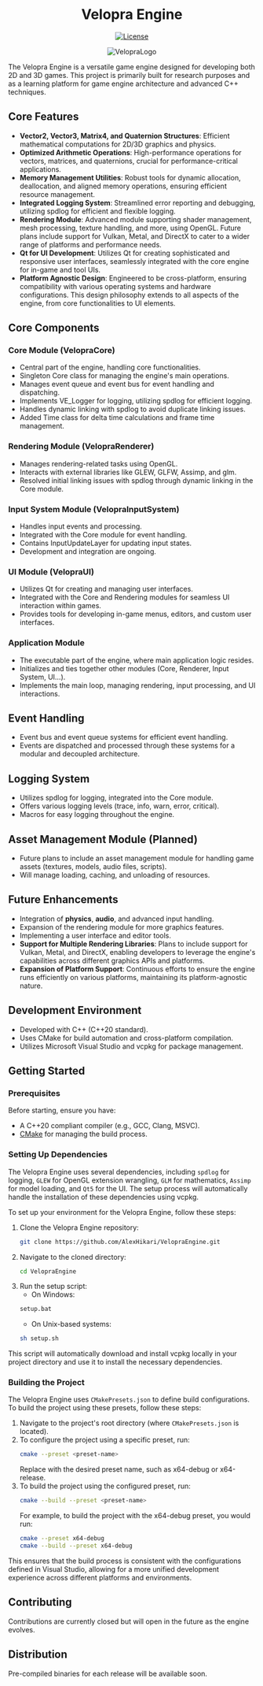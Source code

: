 <h1 align="center">Velopra Engine </h1>
<p align="center">
  <a href="https://opensource.org/licenses/Apache-2.0">
    <img src="https://img.shields.io/badge/License-Apache_2.0-blue.svg" alt="License">
  </a>
</p>

<p align="center">
  <img src="https://github.com/AlexHikari/VelopraEngine/assets/15806836/30175ac7-1443-4ac9-8e43-8d6c17538a47" alt="VelopraLogo">
</p>

The Velopra Engine is a versatile game engine designed for developing both 2D and 3D games. This project is primarily built for research purposes and as a learning platform for game engine architecture and advanced C++ techniques.

## Core Features

- **Vector2, Vector3, Matrix4, and Quaternion Structures**: Efficient mathematical computations for 2D/3D graphics and physics.
- **Optimized Arithmetic Operations**: High-performance operations for vectors, matrices, and quaternions, crucial for performance-critical applications.
- **Memory Management Utilities**: Robust tools for dynamic allocation, deallocation, and aligned memory operations, ensuring efficient resource management.
- **Integrated Logging System**: Streamlined error reporting and debugging, utilizing spdlog for efficient and flexible logging.
- **Rendering Module**: Advanced module supporting shader management, mesh processing, texture handling, and more, using OpenGL. Future plans include support for Vulkan, Metal, and DirectX to cater to a wider range of platforms and performance needs.
- **Qt for UI Development**: Utilizes Qt for creating sophisticated and responsive user interfaces, seamlessly integrated with the core engine for in-game and tool UIs.
- **Platform Agnostic Design**: Engineered to be cross-platform, ensuring compatibility with various operating systems and hardware configurations. This design philosophy extends to all aspects of the engine, from core functionalities to UI elements.

## Core Components

### Core Module (VelopraCore)
- Central part of the engine, handling core functionalities.
- Singleton Core class for managing the engine's main operations.
- Manages event queue and event bus for event handling and dispatching.
- Implements VE_Logger for logging, utilizing spdlog for efficient logging.
- Handles dynamic linking with spdlog to avoid duplicate linking issues.
- Added Time class for delta time calculations and frame time management.

### Rendering Module (VelopraRenderer)
- Manages rendering-related tasks using OpenGL.
- Interacts with external libraries like GLEW, GLFW, Assimp, and glm.
- Resolved initial linking issues with spdlog through dynamic linking in the Core module.

### Input System Module (VelopraInputSystem)
- Handles input events and processing.
- Integrated with the Core module for event handling.
- Contains InputUpdateLayer for updating input states.
- Development and integration are ongoing.

### UI Module (VelopraUI)
- Utilizes Qt for creating and managing user interfaces.
- Integrated with the Core and Rendering modules for seamless UI interaction within games.
- Provides tools for developing in-game menus, editors, and custom user interfaces.

### Application Module
- The executable part of the engine, where main application logic resides.
- Initializes and ties together other modules (Core, Renderer, Input System, UI...).
- Implements the main loop, managing rendering, input processing, and UI interactions.

## Event Handling
- Event bus and event queue systems for efficient event handling.
- Events are dispatched and processed through these systems for a modular and decoupled architecture.

## Logging System
- Utilizes spdlog for logging, integrated into the Core module.
- Offers various logging levels (trace, info, warn, error, critical).
- Macros for easy logging throughout the engine.

## Asset Management Module (Planned)
- Future plans to include an asset management module for handling game assets (textures, models, audio files, scripts).
- Will manage loading, caching, and unloading of resources.

## Future Enhancements
- Integration of **physics**, **audio**, and advanced input handling.
- Expansion of the rendering module for more graphics features.
- Implementing a user interface and editor tools.
- **Support for Multiple Rendering Libraries**: Plans to include support for Vulkan, Metal, and DirectX, enabling developers to leverage the engine's capabilities across different graphics APIs and platforms.
- **Expansion of Platform Support**: Continuous efforts to ensure the engine runs efficiently on various platforms, maintaining its platform-agnostic nature.

## Development Environment
- Developed with C++ (C++20 standard).
- Uses CMake for build automation and cross-platform compilation.
- Utilizes Microsoft Visual Studio and vcpkg for package management.

## Getting Started

### Prerequisites

Before starting, ensure you have:
- A C++20 compliant compiler (e.g., GCC, Clang, MSVC).
- [CMake](https://cmake.org/download/) for managing the build process.

### Setting Up Dependencies

The Velopra Engine uses several dependencies, including `spdlog` for logging, `GLEW` for OpenGL extension wrangling, `GLM` for mathematics, `Assimp` for model loading, and `Qt5` for the UI. The setup process will automatically handle the installation of these dependencies using vcpkg.

To set up your environment for the Velopra Engine, follow these steps:

1. Clone the Velopra Engine repository:
   ```bash
   git clone https://github.com/AlexHikari/VelopraEngine.git
    ```
2. Navigate to the cloned directory:
   ```bash
   cd VelopraEngine
   ```
3. Run the setup script:
    - On Windows:
   ```bash
   setup.bat
   ```
   - On Unix-based systems:
   ```bash
   sh setup.sh
   ```
This script will automatically download and install vcpkg locally in your project directory and use it to install the necessary dependencies.

### Building the Project

The Velopra Engine uses `CMakePresets.json` to define build configurations. To build the project using these presets, follow these steps:

1. Navigate to the project's root directory (where `CMakePresets.json` is located).
2. To configure the project using a specific preset, run:
   ```bash
   cmake --preset <preset-name>
   ```
   Replace <preset-name> with the desired preset name, such as x64-debug or x64-release.
3. To build the project using the configured preset, run:
   ```bash
   cmake --build --preset <preset-name>
   ```
   For example, to build the project with the x64-debug preset, you would run:
   ```bash
   cmake --preset x64-debug
   cmake --build --preset x64-debug
   ```
This ensures that the build process is consistent with the configurations defined in Visual Studio, allowing for a more unified development experience across different platforms and environments.

## Contributing

Contributions are currently closed but will open in the future as the engine evolves.

## Distribution

Pre-compiled binaries for each release will be available soon.
